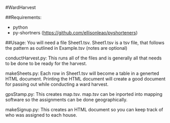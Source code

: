 #WardHarvest

##Requirements:
- python
- py-shortners (https://github.com/ellisonleao/pyshorteners)


##Usage:
You will need a file Sheet1.tsv. Sheet1.tsv is a tsv file, that follows the pattern as outlined in Example.tsv (notes are optional)


conductHarvest.py: This runs all of the files and is generally all that needs to be done to be ready for the harvest.

makeSheets.py: Each row in Sheet1.tsv will become a table in a generted HTML document. Printing the HTML document will create a good document for passing out while conducting a ward harvest.

gpsStamp.py: This creates map.tsv. map.tsv can be inported into mapping software so the assignments can be done geographically.

makeSignup.py: This creates an HTML document so you can keep track of who was assigned to each house.
